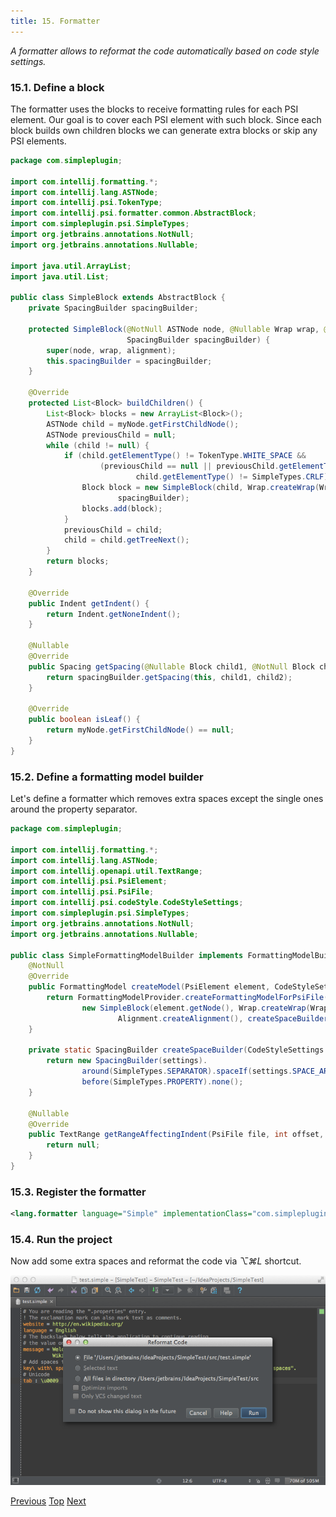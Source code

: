 ```yaml
---
title: 15. Formatter
---
```


*A formatter allows to reformat the code automatically based on code style settings.*

### 15.1. Define a block

The formatter uses the blocks to receive formatting rules for each PSI element.
Our goal is to cover each PSI element with such block. Since each block builds own children blocks we can generate extra blocks or skip any PSI elements.

```java
package com.simpleplugin;

import com.intellij.formatting.*;
import com.intellij.lang.ASTNode;
import com.intellij.psi.TokenType;
import com.intellij.psi.formatter.common.AbstractBlock;
import com.simpleplugin.psi.SimpleTypes;
import org.jetbrains.annotations.NotNull;
import org.jetbrains.annotations.Nullable;

import java.util.ArrayList;
import java.util.List;

public class SimpleBlock extends AbstractBlock {
    private SpacingBuilder spacingBuilder;

    protected SimpleBlock(@NotNull ASTNode node, @Nullable Wrap wrap, @Nullable Alignment alignment,
                          SpacingBuilder spacingBuilder) {
        super(node, wrap, alignment);
        this.spacingBuilder = spacingBuilder;
    }

    @Override
    protected List<Block> buildChildren() {
        List<Block> blocks = new ArrayList<Block>();
        ASTNode child = myNode.getFirstChildNode();
        ASTNode previousChild = null;
        while (child != null) {
            if (child.getElementType() != TokenType.WHITE_SPACE &&
                    (previousChild == null || previousChild.getElementType() != SimpleTypes.CRLF ||
                            child.getElementType() != SimpleTypes.CRLF)) {
                Block block = new SimpleBlock(child, Wrap.createWrap(WrapType.NONE, false), Alignment.createAlignment(),
                        spacingBuilder);
                blocks.add(block);
            }
            previousChild = child;
            child = child.getTreeNext();
        }
        return blocks;
    }

    @Override
    public Indent getIndent() {
        return Indent.getNoneIndent();
    }

    @Nullable
    @Override
    public Spacing getSpacing(@Nullable Block child1, @NotNull Block child2) {
        return spacingBuilder.getSpacing(this, child1, child2);
    }

    @Override
    public boolean isLeaf() {
        return myNode.getFirstChildNode() == null;
    }
}
```

### 15.2. Define a formatting model builder

Let's define a formatter which removes extra spaces except the single ones around the property separator.

```java
package com.simpleplugin;

import com.intellij.formatting.*;
import com.intellij.lang.ASTNode;
import com.intellij.openapi.util.TextRange;
import com.intellij.psi.PsiElement;
import com.intellij.psi.PsiFile;
import com.intellij.psi.codeStyle.CodeStyleSettings;
import com.simpleplugin.psi.SimpleTypes;
import org.jetbrains.annotations.NotNull;
import org.jetbrains.annotations.Nullable;

public class SimpleFormattingModelBuilder implements FormattingModelBuilder {
    @NotNull
    @Override
    public FormattingModel createModel(PsiElement element, CodeStyleSettings settings) {
        return FormattingModelProvider.createFormattingModelForPsiFile(element.getContainingFile(),
                new SimpleBlock(element.getNode(), Wrap.createWrap(WrapType.NONE, false),
                        Alignment.createAlignment(), createSpaceBuilder(settings)), settings);
    }

    private static SpacingBuilder createSpaceBuilder(CodeStyleSettings settings) {
        return new SpacingBuilder(settings).
                around(SimpleTypes.SEPARATOR).spaceIf(settings.SPACE_AROUND_ASSIGNMENT_OPERATORS).
                before(SimpleTypes.PROPERTY).none();
    }

    @Nullable
    @Override
    public TextRange getRangeAffectingIndent(PsiFile file, int offset, ASTNode elementAtOffset) {
        return null;
    }
}
```

### 15.3. Register the formatter

```xml
<lang.formatter language="Simple" implementationClass="com.simpleplugin.SimpleFormattingModelBuilder"/>
```

### 15.4. Run the project

Now add some extra spaces and reformat the code via *⌥⌘L* shortcut.

![Formatter](img/formatter.png)

[Previous](structure_view_factory.html)
[Top](../custom_language_support.html)
[Next](code_style_settings.html)



